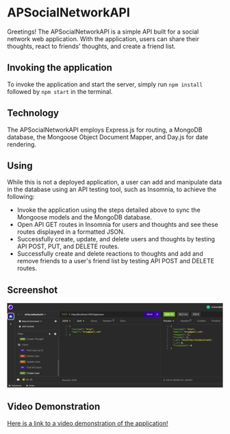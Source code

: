 # APSocialNetworkAPI

Greetings! The APSocialNetworkAPI is a simple API built for a social network web application. With the application, users can share their thoughts, react to friends' thoughts, and create a friend list.

## Invoking the application

To invoke the application and start the server, simply run `npm install` followed by `npm start` in the terminal.

## Technology

The APSocialNetworkAPI employs Express.js for routing, a MongoDB database, the Mongoose Object Document Mapper, and Day.js for date rendering.

## Using

While this is not a deployed application, a user can add and manipulate data in the database using an API testing tool, such as Insomnia, to achieve the following:

* Invoke the application using the steps detailed above to sync the Mongoose models and the MongoDB database.
* Open API GET routes in Insomnia for users and thoughts and see these routes displayed in a formatted JSON.
* Successfully create, update, and delete users and thoughts by testing API POST, PUT, and DELETE routes.
* Successfully create and delete reactions to thoughts and add and remove friends to a user's friend list by testing API POST and DELETE routes.

## Screenshot

![Screenshot](./assets/APSocialMediaAPI.png)

## Video Demonstration

[Here is a link to a video demonstration of the application!](https://watch.screencastify.com/v/mDs2D9oPZ98muZ3z7kyo)